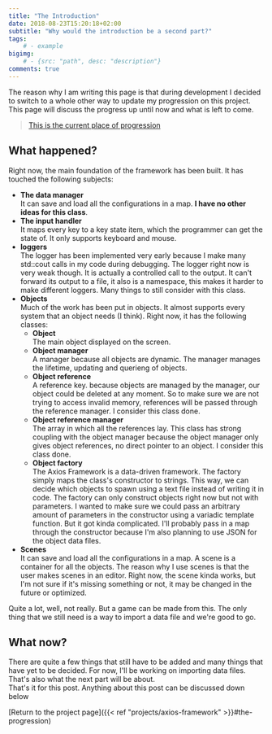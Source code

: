 ```yaml
---
title: "The Introduction"
date: 2018-08-23T15:20:18+02:00
subtitle: "Why would the introduction be a second part?"
tags: 
    # - example
bigimg: 
    # - {src: "path", desc: "description"}
comments: true
---
```


The reason why I am writing this page is that during development I decided to switch to a whole other way to update my progression on this project. This page will discuss the progress up until now and what is left to come. 

<!--more-->

> [This is the current place of progression](https://github.com/antjowie/Axios-framework/tree/3e7ec41c85ffc14fa438623ce14413222c2b9236)

## What happened?
Right now, the main foundation of the framework has been built. It has touched the following subjects:

- **The data manager**  
  It can save and load all the configurations in a map. **I have no other ideas for this class**.
- **The input handler**  
  It maps every key to a key state item, which the programmer can get the state of. It only supports keyboard and mouse.
- **loggers**  
  The logger has been implemented very early because I make many std::cout calls in my code during debugging. The logger right now is very weak though. It is actually a controlled call to the output. It can't forward its output to a file, it also is a namespace, this makes it harder to make different loggers. Many things to still consider with this class.
- **Objects**  
  Much of the work has been put in objects. It almost supports every system that an object needs (I think). Right now, it has the following classes:
  - **Object**  
    The main object displayed on the screen. 
  - **Object manager**  
    A manager because all objects are dynamic. The manager manages the lifetime, updating and querieng of objects.
  - **Object reference**  
    A reference key. because objects are managed by the manager, our object could be deleted at any moment. So to make sure we are not trying to access invalid memory, references will be passed through the reference manager. I consider this class done.
  - **Object reference manager**  
    The array in which all the references lay. This class has strong coupling with the object manager because the object manager only gives object references, no direct pointer to an object. I consider this class done. 
  - **Object factory**  
    The Axios Framework is a data-driven framework. The factory simply maps the class's constructor to strings. This way, we can decide which objects to spawn using a text file instead of writing it in code. The factory can only construct objects right now but not with parameters. I wanted to make sure we could pass an arbitrary amount of parameters in the constructor using a variadic template function. But it got kinda complicated. I'll probably pass in a map through the constructor because I'm also planning to use JSON for the object data files.  
- **Scenes**  
    It can save and load all the configurations in a map. A scene is a container for all the objects. The reason why I use scenes is that the user makes scenes in an editor. Right now, the scene kinda works, but I'm not sure if it's missing something or not, it may be changed in the future or optimized.

Quite a lot, well, not really. But a game can be made from this. The only thing that we still need is a way to import a data file and we're good to go.

## What now?
There are quite a few things that still have to be added and many things that have yet to be decided. For now, I'll be working on importing data files. That's also what the next part will be about.  
That's it for this post. Anything about this post can be discussed down below

[Return to the project page]({{< ref "projects/axios-framework" >}}#the-progression)